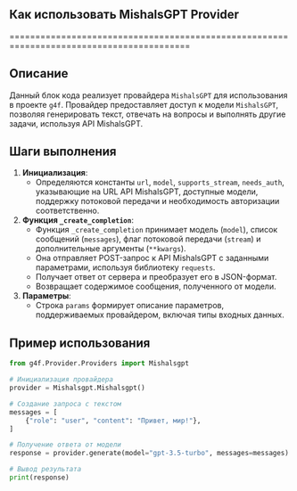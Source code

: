 ## Как использовать MishalsGPT Provider
=========================================================================================

Описание
-------------------------
Данный блок кода реализует провайдера `MishalsGPT` для использования в проекте `g4f`. Провайдер предоставляет доступ к модели `MishalsGPT`, позволяя генерировать текст, отвечать на вопросы и выполнять другие задачи, используя API MishalsGPT.

Шаги выполнения
-------------------------
1. **Инициализация**:
   - Определяются константы `url`, `model`, `supports_stream`, `needs_auth`, указывающие на URL API MishalsGPT, доступные модели, поддержку потоковой передачи и необходимость авторизации соответственно.
2. **Функция `_create_completion`**:
   - Функция `_create_completion` принимает модель (`model`), список сообщений (`messages`), флаг потоковой передачи (`stream`) и дополнительные аргументы (`**kwargs`).
   - Она отправляет POST-запрос к API MishalsGPT с заданными параметрами, используя библиотеку `requests`.
   - Получает ответ от сервера и преобразует его в JSON-формат.
   - Возвращает содержимое сообщения, полученного от модели.
3. **Параметры**:
   - Строка `params` формирует описание параметров, поддерживаемых провайдером, включая типы входных данных. 

Пример использования
-------------------------

```python
from g4f.Provider.Providers import Mishalsgpt

# Инициализация провайдера
provider = Mishalsgpt.Mishalsgpt()

# Создание запроса с текстом
messages = [
    {"role": "user", "content": "Привет, мир!"},
]

# Получение ответа от модели
response = provider.generate(model="gpt-3.5-turbo", messages=messages)

# Вывод результата
print(response)
```